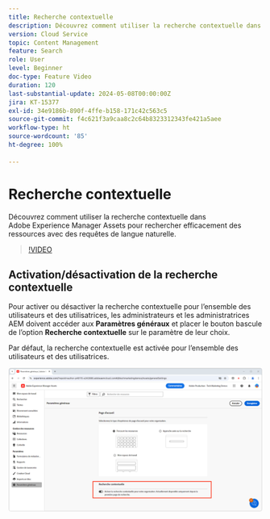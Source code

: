 ```yaml
---
title: Recherche contextuelle
description: Découvrez comment utiliser la recherche contextuelle dans AEM Assets pour rechercher efficacement des ressources avec des requêtes de langue naturelle.
version: Cloud Service
topic: Content Management
feature: Search
role: User
level: Beginner
doc-type: Feature Video
duration: 120
last-substantial-update: 2024-05-08T00:00:00Z
jira: KT-15377
exl-id: 34e9186b-890f-4ffe-b158-171c42c563c5
source-git-commit: f4c621f3a9caa8c2c64b8323312343fe421a5aee
workflow-type: ht
source-wordcount: '85'
ht-degree: 100%

---
```


# Recherche contextuelle

Découvrez comment utiliser la recherche contextuelle dans Adobe Experience Manager Assets pour rechercher efficacement des ressources avec des requêtes de langue naturelle.

>[!VIDEO](https://video.tv.adobe.com/v/3428667/?learn=on)

## Activation/désactivation de la recherche contextuelle

Pour activer ou désactiver la recherche contextuelle pour l’ensemble des utilisateurs et des utilisatrices, les administrateurs et les administratrices AEM doivent accéder aux __Paramètres généraux__ et placer le bouton bascule de l’option __Recherche contextuelle__ sur le paramètre de leur choix.

Par défaut, la recherche contextuelle est activée pour l’ensemble des utilisateurs et des utilisatrices.

![Activer la recherche contextuelle](./assets/contextual-search/enable-contextual-search.png)
